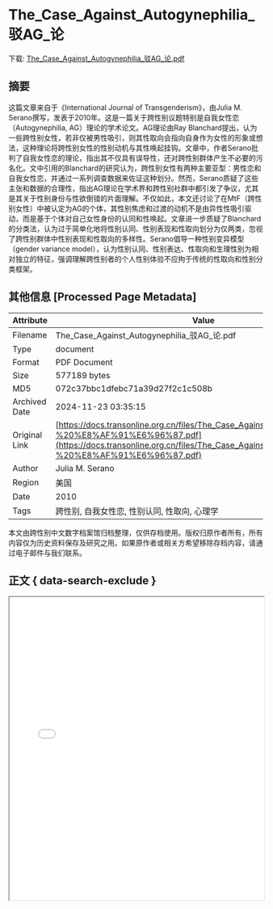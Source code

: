 # The_Case_Against_Autogynephilia_驳AG_论

<!-- tcd_download_link -->
下载: <a href="The_Case_Against_Autogynephilia_驳AG_论.pdf" download>The_Case_Against_Autogynephilia_驳AG_论.pdf</a>
<!-- tcd_download_link_end -->

## 摘要

<!-- tcd_abstract -->
这篇文章来自于《International Journal of Transgenderism》，由Julia M. Serano撰写，发表于2010年。这是一篇关于跨性别议题特别是自我女性恋（Autogynephilia, AG）理论的学术论文。AG理论由Ray Blanchard提出，认为一些跨性别女性，若非仅被男性吸引，则其性取向会指向自身作为女性的形象或想法，这种理论将跨性别女性的性别动机与其性唤起挂钩。文章中，作者Serano批判了自我女性恋的理论，指出其不仅具有误导性，还对跨性别群体产生不必要的污名化。文中引用的Blanchard的研究认为，跨性别女性有两种主要亚型：男性恋和自我女性恋，并通过一系列调查数据来佐证这种划分。然而，Serano质疑了这些主张和数据的合理性，指出AG理论在学术界和跨性别社群中都引发了争议，尤其是其关于性别身份与性欲倒错的片面理解。不仅如此，本文还讨论了在MtF（跨性别女性）中被认定为AG的个体，其性别焦虑和过渡的动机不是由异性性吸引驱动，而是基于个体对自己女性身份的认同和性唤起。文章进一步质疑了Blanchard的分类法，认为过于简单化地将性别认同、性别表现和性取向划分为仅两类，忽视了跨性别群体中性别表现和性取向的多样性。Serano倡导一种性别变异模型（gender variance model），认为性别认同、性别表达、性取向和生理性别为相对独立的特征，强调理解跨性别者的个人性别体验不应拘于传统的性取向和性别分类框架。

<!-- tcd_abstract_end -->

## 其他信息 [Processed Page Metadata]

| Attribute       | Value                                  |
|-----------------|----------------------------------------|
| Filename        | The_Case_Against_Autogynephilia_驳AG_论.pdf                             |
| Type            | document                                 |
| Format          | PDF Document                               |
| Size            | 577189 bytes                           |
| MD5             | 072c37bbc1dfebc71a39d27f2c1c508b                                  |
| Archived Date   | 2024-11-23 03:35:15                             |
| Original Link   | [https://docs.transonline.org.cn/files/The_Case_Against_Autogynephilia%20-%20%E8%AF%91%E6%96%87.pdf](https://docs.transonline.org.cn/files/The_Case_Against_Autogynephilia%20-%20%E8%AF%91%E6%96%87.pdf)                         |
| Author          | Julia M. Serano                               |
| Region          | 美国                               |
| Date            | 2010                                 |
| Tags            | 跨性别, 自我女性恋, 性别认同, 性取向, 心理学                                 |

本文由跨性别中文数字档案馆归档整理，仅供存档使用。版权归原作者所有，所有内容仅为历史资料保存及研究之用。如果原作者或相关方希望移除存档内容，请通过电子邮件与我们联系。

## 正文 { data-search-exclude }

<!-- tcd_main_text -->
<iframe src="../The_Case_Against_Autogynephilia_驳AG_论.pdf" width="100%" height="600px">
    <p>无法显示PDF，请下载查看。</p>
</iframe>
<!-- tcd_main_text_end -->

